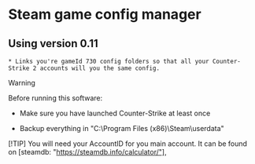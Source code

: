 # Steam game config manager

## Using version 0.11

    * Links you're gameId 730 config folders so that all your Counter-Strike 2 accounts will you the same config.

> [!WARNING]
> Before running this software:
>
> * Make sure you have launched Counter-Strike at least once
>
> * Backup everything in "C:\Program Files (x86)\Steam\userdata"
>
> [!TIP]
> You will need your AccountID for you main account.
> It can be found on [steamdb: "https://steamdb.info/calculator/"],
>
